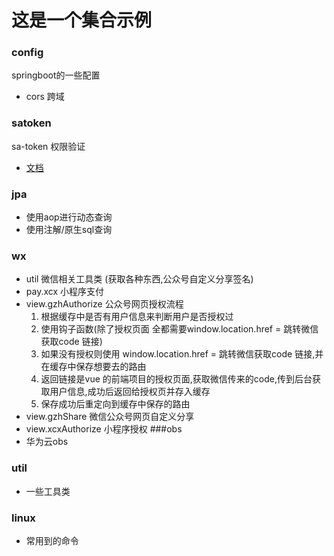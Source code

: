 # 这是一个集合示例

### config
springboot的一些配置
   *  cors 跨域

### satoken

sa-token 权限验证
*  [文档](http://sa-token.dev33.cn/doc/#/)

### jpa

* 使用aop进行动态查询
* 使用注解/原生sql查询

### wx
 * util 微信相关工具类 (获取各种东西,公众号自定义分享签名)
 * pay.xcx 小程序支付
 * view.gzhAuthorize 公众号网页授权流程
    1. 根据缓存中是否有用户信息来判断用户是否授权过
    1. 使用钩子函数(除了授权页面 全都需要window.location.href = 跳转微信获取code 链接)
    1. 如果没有授权则使用 window.location.href = 跳转微信获取code 链接,并在缓存中保存想要去的路由
    1. 返回链接是vue 的前端项目的授权页面,获取微信传来的code,传到后台获取用户信息,成功后返回给授权页并存入缓存
    1. 保存成功后重定向到缓存中保存的路由
  * view.gzhShare 微信公众号网页自定义分享
  * view.xcxAuthorize 小程序授权
###obs
   * 华为云obs
### util
* 一些工具类
### linux 
 * 常用到的命令